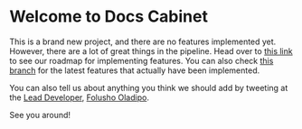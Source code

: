 # Welcome to Docs Cabinet
This is a brand new project, and there are no features implemented yet.
 However, there are a lot of great things in the pipeline. Head over
 to [this link](https://www.pivotaltracker.com/n/projects/2034565)
 to see our roadmap for implementing features. You can also check
 [this branch](https://github.com/andela-foladipo/docs-cabinet-cp2/tree/develop)
 for the latest features that actually have been implemented.

You can also tell us about anything you think we should add by tweeting at
 the [Lead Developer](https://google.com/search?q=folusho+oladipo), [Folusho Oladipo](https://twitter.com/folushooladipo).

See you around!
